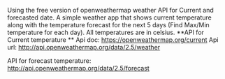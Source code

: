 Using the free version of openweathermap weather API for Current and forecasted date.
A simple weather app that shows current temperature along with the temperature forecast for the next 5 days (Find Max/Min temperature for each day). All temperatures are in celsius.
**API for Current temperature **
Api doc: https://openweathermap.org/current
Api url: http://api.openweathermap.org/data/2.5/weather

API for forecast temperature: http://api.openweathermap.org/data/2.5/forecast
